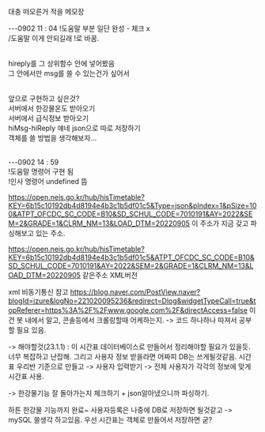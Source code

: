 대충 떠오른거 적을 메모장

---0902 11 : 04
!도움말 부분 일단 완성 - 체크 x
<br>/도움말 이게 안되길래 !로 바꿈.

<br>hireply를 그 상위함수 안에 넣어봤음
<br>그 안에서만 msg를 쓸 수 있는건가 싶어서

<br>앞으로 구현하고 싶은것?
<br>서버에서 한강물온도 받아오기
<br>서버에서 급식정보 받아오기
<br>hiMsg-hiReply 얘네 json으로 따로 저장하기
<br>객체를 쓸 방법을 생각해보자...

<br>---0902 14 : 59
<br>!도움말 명령어 구현 됨
<br>!인사 명령어 undefined 뜸



https://open.neis.go.kr/hub/hisTimetable?KEY=6b15c10192db4d8194e4b3c1b5df01c5&Type=json&pIndex=1&pSize=100&ATPT_OFCDC_SC_CODE=B10&SD_SCHUL_CODE=7010191&AY=2022&SEM=2&GRADE=1&CLRM_NM=13&LOAD_DTM=20220905
이 주소가 지금 갖고 파싱해보고 있는 주소.

https://open.neis.go.kr/hub/hisTimetable?KEY=6b15c10192db4d8194e4b3c1b5df01c5&ATPT_OFCDC_SC_CODE=B10&SD_SCHUL_CODE=7010191&AY=2022&SEM=2&GRADE=1&CLRM_NM=13&LOAD_DTM=20220905
같은주소 XML버전

xml 비동기통신 참고
https://blog.naver.com/PostView.naver?blogId=izure&logNo=221020095236&redirect=Dlog&widgetTypeCall=true&topReferer=https%3A%2F%2Fwww.google.com%2F&directAccess=false
이건 봇 내에서 말고, 콘솔등에서 크롤링할때 어케하는지. -> 코드 하나하나 따져서 공부할 필요 있음.

-> 해야할것(23.1.1) : 이 시간표 데이터베이스로 만들어서 정리해야할 필요가 있을듯. 너무 복잡하고 난잡해.
그리고 사용자 정보 받을라면 어짜피 DB는 쓰게될것같음.
시간표 우리반 기준으로 만들고 -> 사용자 입력받기 -> 전체 사용자가 각각의 정보에 맞게 시간표 사용.

-> 한강물기능 잘 돌아가는지 체크하기 + json알아냈으니까 파싱하기.

하튼 한강물 기능까지 완료~
사용자등록은 나중에 DB로 저장하면 될것같고 -> mySQL 쓸생각 하고있음.
우선 시간표는 객체로 만들어서 저장하면 굳?